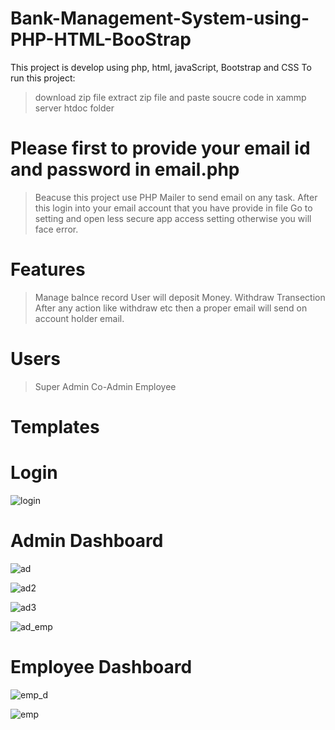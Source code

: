 # Bank-Management-System-using-PHP-HTML-BooStrap
This project is develop using php, html, javaScript, Bootstrap and CSS
To run this project:
> download zip file
> extract zip file and paste soucre code in xammp server htdoc folder
# Please first to provide your email id and password in email.php
> Beacuse this project use PHP Mailer to send email on any task.
> After this login into your email account that you have provide in file
> Go to setting and open less secure app access setting otherwise you will face error.
# Features
> Manage balnce record
> User will deposit Money.
> Withdraw
> Transection
> After any action like withdraw etc then a proper email will send on account holder email.
# Users
> Super Admin
> Co-Admin
> Employee
# Templates
# Login
![login](https://user-images.githubusercontent.com/77319741/132099318-bacc0e99-a06a-419e-b42a-5dbb9ddc9179.JPG)

# Admin Dashboard
![ad](https://user-images.githubusercontent.com/77319741/132099322-37f7c128-83c7-4593-8f66-59bcac41dacb.JPG)

![ad2](https://user-images.githubusercontent.com/77319741/132099331-cf861cf4-be93-4d38-a49b-4a82f1c7ffb0.JPG)

![ad3](https://user-images.githubusercontent.com/77319741/132099335-d428fef6-3489-4ee1-8775-88f97df4d99a.JPG)

![ad_emp](https://user-images.githubusercontent.com/77319741/132099337-daad5e49-b64e-4d3c-9e9c-9e57db7d1625.JPG)

# Employee Dashboard
![emp_d](https://user-images.githubusercontent.com/77319741/132099412-9ad9f432-d2ae-440a-9207-32fce6a7314f.JPG)

![emp](https://user-images.githubusercontent.com/77319741/132099339-e2c568f3-beb0-4c92-854b-8f1435f2df9d.JPG)
